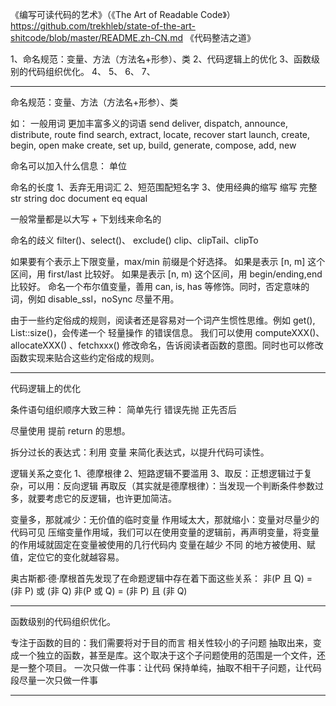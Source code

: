 《编写可读代码的艺术》（《The Art of Readable Code》）
https://github.com/trekhleb/state-of-the-art-shitcode/blob/master/README.zh-CN.md
《代码整洁之道》



1、命名规范：变量、方法（方法名+形参）、类
2、代码逻辑上的优化
3、函数级别的代码组织优化。
4、
5、
6、
7、




---------------------------------------------------------------------------------------------------------------------
命名规范：变量、方法（方法名+形参）、类

如：
一般用词	更加丰富多义的词语
send	deliver, dispatch, announce, distribute, route
find	search, extract, locate, recover
start	launch, create, begin, open
make	create, set up, build, generate, compose, add, new


命名可以加入什么信息：
单位


命名的长度
1、丢弃无用词汇
2、短范围配短名字
3、使用经典的缩写
    缩写	完整
    str	string
    doc	document
    eq	equal
    
一般常量都是以大写 + 下划线来命名的



命名的歧义
filter()、select()、 exclude()
clip、clipTail、clipTo

如果要有个表示上下限变量，max/min 前缀是个好选择。
如果是表示 [n, m] 这个区间，用 first/last 比较好。
如果是表示 [n, m) 这个区间，用 begin/ending,end 比较好。
命名一个布尔值变量，善用 can, is, has 等修饰。同时，否定意味的词，例如 disable_ssl，noSync 尽量不用。

由于一些约定俗成的规则，阅读者还是容易对一个词产生惯性思维。例如 get(), List::size()，会传递一个 轻量操作 的错误信息。
我们可以使用 computeXXX()、 allocateXXX() 、fetchxxx() 修改命名，告诉阅读者函数的意图。同时也可以修改函数实现来贴合这些约定俗成的规则。


---------------------------------------------------------------------------------------------------------------------

代码逻辑上的优化



条件语句组织顺序大致三种：
    简单先行
    错误先抛
    正先否后

尽量使用 提前 return 的思想。

拆分过长的表达式：利用 变量 来简化表达式，以提升代码可读性。

逻辑关系之变化
1、德摩根律
2、短路逻辑不要滥用
3、取反：正想逻辑过于复杂，可以用：反向逻辑 再取反（其实就是德摩根律）：当发现一个判断条件参数过多，就要考虑它的反逻辑，也许更加简洁。
                                     


变量多，那就减少：无价值的临时变量
作用域太大，那就缩小：变量对尽量少的代码可见 
压缩变量作用域，我们可以在使用变量的逻辑前，再声明变量，将变量的作用域就固定在变量被使用的几行代码内
变量在越少 不同 的地方被使用、赋值，定位它的变化就越容易。






奥古斯都·德·摩根首先发现了在命题逻辑中存在着下面这些关系：
非(P 且 Q) = (非 P) 或 (非 Q)
非(P 或 Q) = (非 P) 且 (非 Q)


---------------------------------------------------------------------------------------------------------------------
函数级别的代码组织优化。



专注于函数的目的：我们需要将对于目的而言 相关性较小的子问题 抽取出来，变成一个独立的函数，甚至是库。这个取决于这个子问题使用的范围是一个文件，还是一整个项目。
一次只做一件事：让代码 保持单纯，抽取不相干子问题，让代码段尽量一次只做一件事 










---------------------------------------------------------------------------------------------------------------------


